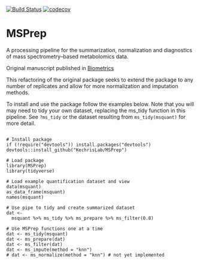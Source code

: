 
[![Build Status](https://travis-ci.org/KechrisLab/MSPrep.svg?branch=master)](https://travis-ci.org/KechrisLab/MSPrep)
[![codecov](https://codecov.io/gh/KechrisLab/MSPrep/branch/master/graph/badge.svg)](https://codecov.io/gh/KechrisLab/MSPrep)


# MSPrep 

A processing pipeline for the summarization, normalization and diagnostics of
mass spectrometry–based metabolomics data.

Original manuscript published in
[Biometrics](https://academic.oup.com/bioinformatics/article/30/1/133/236721)

This refactoring of the original package seeks to extend the package to any number
of replicates and allow for more normalization and imputation methods.

To install and use the package follow the examples below.  Note that you will
may need to tidy your own dataset, replacing the ms_tidy function in this
pipeline.  See `?ms_tidy` or the dataset resulting from `ms_tidy(msquant)` for
more detail.

```{r, install-and-example}

# Install package
if (!require("devtools")) install.packages("devtools")
devtools::install_github("KechrisLab/MSPrep")

# Load package
library(MSPrep)
library(tidyverse)

# Load example quantification dataset and view 
data(msquant)
as_data_frame(msquant)
names(msquant)

# Use pipe to tidy and create summarized dataset
dat <- 
  msquant %>% ms_tidy %>% ms_prepare %>% ms_filter(0.8)

# Use MSPrep functions one at a time
dat <- ms_tidy(msquant)
dat <- ms_prepare(dat)
dat <- ms_filter(dat)
dat <- ms_impute(method = "knn") 
# dat <- ms_normalize(method = "knn") # not yet implemented

```
